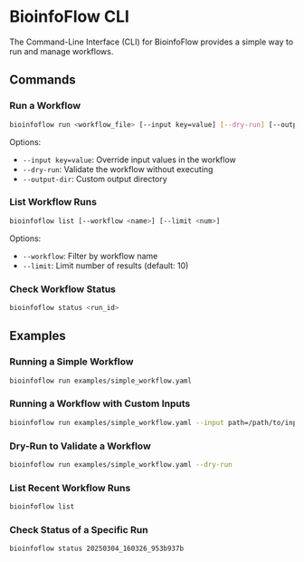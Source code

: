 # BioinfoFlow CLI

The Command-Line Interface (CLI) for BioinfoFlow provides a simple way to run and manage workflows.

## Commands

### Run a Workflow

```bash
bioinfoflow run <workflow_file> [--input key=value] [--dry-run] [--output-dir <path>]
```

Options:
- `--input key=value`: Override input values in the workflow
- `--dry-run`: Validate the workflow without executing
- `--output-dir`: Custom output directory

### List Workflow Runs

```bash
bioinfoflow list [--workflow <name>] [--limit <num>]
```

Options:
- `--workflow`: Filter by workflow name
- `--limit`: Limit number of results (default: 10)

### Check Workflow Status

```bash
bioinfoflow status <run_id>
```

## Examples

### Running a Simple Workflow

```bash
bioinfoflow run examples/simple_workflow.yaml
```

### Running a Workflow with Custom Inputs

```bash
bioinfoflow run examples/simple_workflow.yaml --input path=/path/to/input/*.txt
```

### Dry-Run to Validate a Workflow

```bash
bioinfoflow run examples/simple_workflow.yaml --dry-run
```

### List Recent Workflow Runs

```bash
bioinfoflow list
```

### Check Status of a Specific Run

```bash
bioinfoflow status 20250304_160326_953b937b
``` 